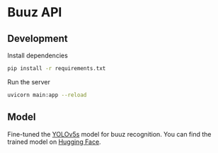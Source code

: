 # Buuz API

## Development

Install dependencies

```bash
pip install -r requirements.txt
```

Run the server

```bash
uvicorn main:app --reload
```

## Model

Fine-tuned the [YOLOv5s](https://github.com/ultralytics/yolov5) model for buuz recognition. You can find the trained model on [Hugging Face](https://huggingface.co/bilguun/buuz).
